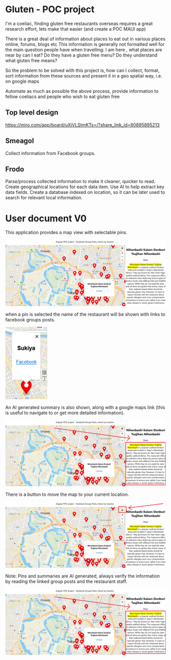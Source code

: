 # Gluten - POC project

I'm a coeliac, finding gluten free restaurants overseas requires a great research effort, lets make that easier (and create a POC MAUI app)

There is a great deal of information about places to eat out in various places online, forums, blogs etc
This information is generally not formatted well for the main question people have when travelling: 
I am here <insert street or city name>, what places are near by can I eat? Do they have a gluten free menu? Do they understand what gluten free means?

So the problem to be solved with this project is, how can I collect, format, sort information from these sources and present it in a geo spatial way, 
i.e. on google maps

Automate as much as possible the above process, provide information to fellow coeliacs and people who wish to eat gluten free

## Top level design 

https://miro.com/app/board/uXjVLStmKTs=/?share_link_id=80895895213

## Smeagol

Collect information from Facebook groups.

## Frodo

Parse/process collected information to make it cleaner, quicker to read. Create geographical locations for each data item.
Use AI to help extract key data fields.
Create a database indexed on location, so it can be later used to search for relevant local information.

# User document V0

This application provides a map view with selectable pins.

![App Image](./Docs/AppImage.png)

when a pin is selected the name of the restaurant will be shown with links to facebook groups posts.

![](./Docs/PinSelection.png)

An AI generated summary is also shown, along with a google maps link (this is useful to navigate to or get more detailed information).

![](./Docs/AIGeneratedSummary.png)

There is a button to move the map to your current location.

![](/Docs/MoveToCurrentLocation.png)

Note: Pins and summaries are AI generated, always verify the information by reading the linked group posts and the restaurant staff.

![](/Docs/AIGeneratedSummary.png)
